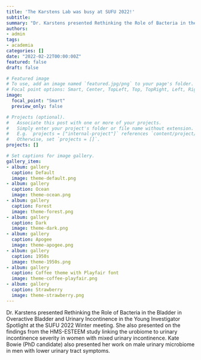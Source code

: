 ```yaml
---
title: 'The Karstens Lab was busy at SUFU 2022!'
subtitle: 
summary: "Dr. Karstens presented Rethinking the Role of Bacteria in the Bladder in Overactive Bladder and Urinary Incontinence..."
authors:
- admin
tags:
- academia
categories: []
date: "2022-02-22T00:00:00Z"
featured: false
draft: false

# Featured image
# To use, add an image named `featured.jpg/png` to your page's folder.
# Focal point options: Smart, Center, TopLeft, Top, TopRight, Left, Right, BottomLeft, Bottom, BottomRight
image:
  focal_point: "Smart"
  preview_only: false

# Projects (optional).
#   Associate this post with one or more of your projects.
#   Simply enter your project's folder or file name without extension.
#   E.g. `projects = ["internal-project"]` references `content/project/deep-learning/index.md`.
#   Otherwise, set `projects = []`.
projects: []

# Set captions for image gallery.
gallery_item:
- album: gallery
  caption: Default
  image: theme-default.png
- album: gallery
  caption: Ocean
  image: theme-ocean.png
- album: gallery
  caption: Forest
  image: theme-forest.png
- album: gallery
  caption: Dark
  image: theme-dark.png
- album: gallery
  caption: Apogee
  image: theme-apogee.png
- album: gallery
  caption: 1950s
  image: theme-1950s.png
- album: gallery
  caption: Coffee theme with Playfair font
  image: theme-coffee-playfair.png
- album: gallery
  caption: Strawberry
  image: theme-strawberry.png
---
```


Dr. Karstens presented Rethinking the Role of Bacteria in the Bladder in Overactive Bladder and Urinary Incontinence in the Young Investigator Spotlight at the SUFU 2022 Winter meeting. She also presented on the findings from the HMS-ESTEEM study linking the urobiome to urinary incontinence severity in women with mixed urinary incontinence. Kate Bowie (PhD candidate) also presented her work on male urinary microbiome in men with lower urinary tract symptoms.

 
